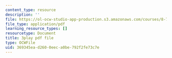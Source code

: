 ```yaml
---
content_type: resource
description: ''
file: https://ol-ocw-studio-app-production.s3.amazonaws.com/courses/8-701-introduction-to-nuclear-and-particle-physics-fall-2020/369345ead2600eeca0be792f2fe73c7e_1jf3xnhKVh4.pdf
file_type: application/pdf
learning_resource_types: []
resourcetype: Document
title: 3play pdf file
type: OCWFile
uid: 369345ea-d260-0eec-a0be-792f2fe73c7e
---
```

